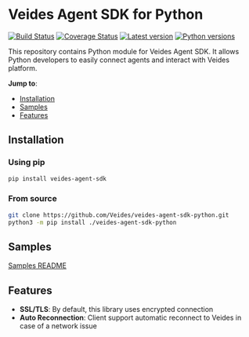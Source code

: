# Veides Agent SDK for Python

[![Build Status](https://travis-ci.org/Veides/veides-agent-sdk-python.svg?branch=master)](https://travis-ci.org/Veides/veides-agent-sdk-python)
[![Coverage Status](https://coveralls.io/repos/github/Veides/veides-agent-sdk-python/badge.svg?branch=master)](https://coveralls.io/github/Veides/veides-agent-sdk-python?branch=master)
[![Latest version](https://img.shields.io/pypi/v/veides-agent-sdk.svg)](https://pypi.org/project/veides-agent-sdk)
[![Python versions](https://img.shields.io/pypi/pyversions/veides-agent-sdk.svg)](https://pypi.org/project/veides-agent-sdk)

This repository contains Python module for Veides Agent SDK. It allows Python developers to easily connect agents and interact with Veides platform. 

**Jump to**:

* [Installation](#Installation)
* [Samples](#Samples)
* [Features](#Features)

## Installation

### Using pip

```bash
pip install veides-agent-sdk
```

### From source

```bash
git clone https://github.com/Veides/veides-agent-sdk-python.git
python3 -m pip install ./veides-agent-sdk-python
```

## Samples

[Samples README](https://github.com/Veides/veides-agent-sdk-python/blob/master/samples)

## Features

- **SSL/TLS**: By default, this library uses encrypted connection
- **Auto Reconnection**: Client support automatic reconnect to Veides in case of a network issue
